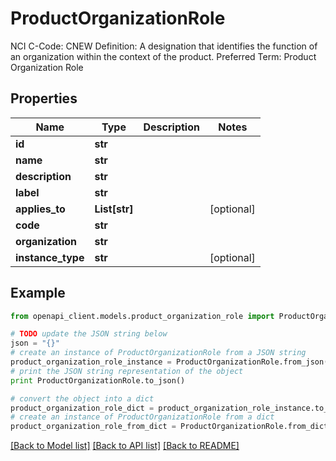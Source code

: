 # ProductOrganizationRole

NCI C-Code: CNEW Definition: A designation that identifies the function of an organization within the context of the product. Preferred Term: Product Organization Role

## Properties
Name | Type | Description | Notes
------------ | ------------- | ------------- | -------------
**id** | **str** |  | 
**name** | **str** |  | 
**description** | **str** |  | 
**label** | **str** |  | 
**applies_to** | **List[str]** |  | [optional] 
**code** | **str** |  | 
**organization** | **str** |  | 
**instance_type** | **str** |  | [optional] 

## Example

```python
from openapi_client.models.product_organization_role import ProductOrganizationRole

# TODO update the JSON string below
json = "{}"
# create an instance of ProductOrganizationRole from a JSON string
product_organization_role_instance = ProductOrganizationRole.from_json(json)
# print the JSON string representation of the object
print ProductOrganizationRole.to_json()

# convert the object into a dict
product_organization_role_dict = product_organization_role_instance.to_dict()
# create an instance of ProductOrganizationRole from a dict
product_organization_role_from_dict = ProductOrganizationRole.from_dict(product_organization_role_dict)
```
[[Back to Model list]](../README.md#documentation-for-models) [[Back to API list]](../README.md#documentation-for-api-endpoints) [[Back to README]](../README.md)


